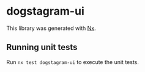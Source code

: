 # dogstagram-ui

This library was generated with [Nx](https://nx.dev).

## Running unit tests

Run `nx test dogstagram-ui` to execute the unit tests.
